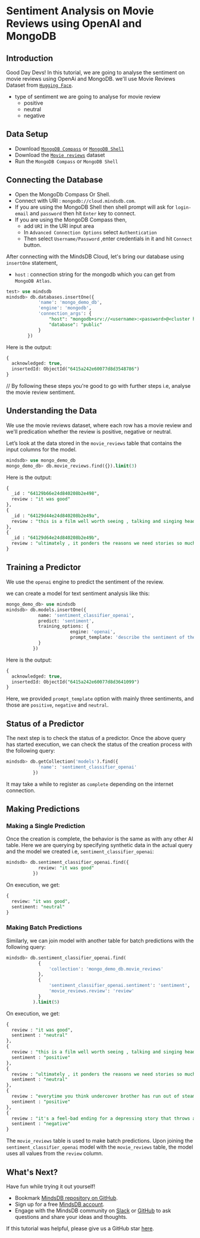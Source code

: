 # Sentiment Analysis on Movie Reviews using OpenAI and MongoDB

## Introduction

Good Day Devs! In this tutorial, we are going to analyse the sentiment on movie reviews using OpenAi and MongoDB. we'll use Movie Reviews Dataset from [`Hugging Face`](https://huggingface.co/datasets/rotten_tomatoes).

- type of sentiment we are going to analyse for movie review
  - positive
  - neutral
  - negative

## Data Setup

- Download [`MongoDB Compass`](https://www.mongodb.com/try/download/compass) or [`MongoDB Shell`](https://www.mongodb.com/try/download/shell)
- Download the [`Movie reviews`](https://huggingface.co/datasets/rotten_tomatoes) dataset
- Run the `MongoDB Compass` or `MongoDB Shell`

## Connecting the Database

- Open the MongoDb Compass Or Shell.
- Connect with URI : `mongodb://cloud.mindsdb.com`.
- If you are using the MongoDB Shell then shell prompt will ask for `login-email` and `password` then hit `Enter` key to connect.
- If you are using the MongoDB Compass then,
  - add `URI` in the URI input area
  - In `Advanced Connection Options` select `Authentication`
  - Then select `Username/Password` ,enter credentials in it and hit `Connect` button.

After connecting with the MindsDB Cloud, let's bring our database using `insertOne` statement,

- `host` : connection string for the mongodb which you can get from `MongoDB Atlas`.

```sql
test> use mindsdb
mindsdb> db.databases.insertOne({
            'name': 'mongo_demo_db',
            'engine': 'mongodb',
            'connection_args': {
                "host": "mongodb+srv://<username>:<password>@<cluster host/ID>.mongodb.net/",
                "database": "public"
            }
        })
```

Here is the output:

```sql
{
  acknowledged: true,
  insertedId: ObjectId("6415a242e60077d8d3548786")
}
```

// By following these steps you're good to go with further steps i.e, analyse the movie review sentiment.

## Understanding the Data

We use the movie reviews dataset, where each row has a movie review and we'll predication whether the review is positive, negative or neutral.

Let’s look at the data stored in the `movie_reviews` table that contains the input columns for the model.

```sql
mindsdb> use mongo_demo_db
mongo_demo_db> db.movie_reviews.find({}).limit(3)
```

Here is the output:

```sql
{
  _id : "64129b66e24d840208b2e498",
  review : "it was good"
},
{
  _id : "64129d44e24d840208b2e49a",
  review : "this is a film well worth seeing , talking and singing heads and all ."
},
{
  _id : "64129d64e24d840208b2e49b",
  review : "ultimately , it ponders the reasons we need stories so much ."
}
```

## Training a Predictor

We use the `openai` engine to predict the sentiment of the review.

we can create a model for text sentiment analysis like this:

```sql
mongo_demo_db> use mindsdb
mindsdb> db.models.insertOne({
            name: 'sentiment_classifier_openai',
            predict: 'sentiment',
            training_options: {
                        engine: 'openai',
                        prompt_template: 'describe the sentiment of the reviews strictly as "positive", "neutral", or "negative". "offers that rare combination of entertainment and education":positive "the thing looks like a made-for-home-video quickie":negative "{{review}}.":'
            }
          })
```

Here is the output:

```sql
{
  acknowledged: true,
  insertedId: ObjectId("6415a242e60077d8d3641099")
}
```

Here, we provided `prompt_template` option with mainly three sentiments, and those are `positive`, `negative` and `neutral`.

## Status of a Predictor

The next step is to check the status of a predictor. Once the above query has started execution, we can check the status of the creation process with the following query:

```sql
mindsdb> db.getCollection('models').find({
            'name': 'sentiment_classifier_openai'
          })
```

It may take a while to register as `complete` depending on the internet connection.

## Making Predictions

### Making a Single Prediction

Once the creation is complete, the behavior is the same as with any other AI table.
Here we are querying by specifying synthetic data in the actual query and the model we created i.e, `sentiment_classifier_openai`:

```sql
mindsdb> db.sentiment_classifier_openai.find({
            review: "it was good"
          })
```

On execution, we get:

```sql
{
  review: "it was good",
  sentiment: "neutral"
}
```

### Making Batch Predictions

Similarly, we can join model with another table for batch predictions with the following query:

```sql
mindsdb> db.sentiment_classifier_openai.find(
            {
                'collection': 'mongo_demo_db.movie_reviews'
            },
            {
                'sentiment_classifier_openai.sentiment': 'sentiment',
                'movie_reviews.review': 'review'
            }
          ).limit(5)
```

On execution, we get:

```sql
{
  review : "it was good",
  sentiment : "neutral"
},
{
  review : "this is a film well worth seeing , talking and singing heads and all .",
  sentiment : "positive"
},
{
  review : "ultimately , it ponders the reasons we need stories so much .",
  sentiment : "neutral"
},
{
  review : "everytime you think undercover brother has run out of steam , it finds a new way to surprise and amuse",
  sentiment : "positive"
},
{
  review : "it's a feel-bad ending for a depressing story that throws a bunch of hot-button items in the viewer's face and asks to be seen as hip, winking social commentary.",
  sentiment : "negative"
}
```

The `movie_reviews` table is used to make batch predictions. Upon joining the `sentiment_classifier_openai` model with the `movie_reviews` table, the model uses all values from the `review` column.

## What's Next?

Have fun while trying it out yourself!

- Bookmark [MindsDB repository on GitHub](https://github.com/mindsdb/mindsdb).
- Sign up for a free [MindsDB account](https://cloud.mindsdb.com/register).
- Engage with the MindsDB community on
  [Slack](https://mindsdb.com/joincommunity) or
  [GitHub](https://github.com/mindsdb/mindsdb/discussions) to ask questions and
  share your ideas and thoughts.

If this tutorial was helpful, please give us a GitHub star
[here](https://github.com/mindsdb/mindsdb).
